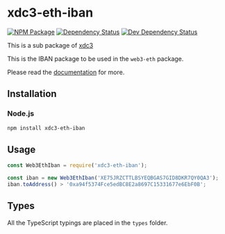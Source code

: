 # xdc3-eth-iban

[![NPM Package][npm-image]][npm-url] [![Dependency Status][deps-image]][deps-url] [![Dev Dependency Status][deps-dev-image]][deps-dev-url]

This is a sub package of [xdc3][repo]

This is the IBAN package to be used in the `web3-eth` package.

Please read the [documentation][docs] for more.

## Installation

### Node.js

```bash
npm install xdc3-eth-iban
```

## Usage

```js
const Web3EthIban = require('xdc3-eth-iban');

const iban = new Web3EthIban('XE75JRZCTTLBSYEQBGAS7GID8DKR7QY0QA3');
iban.toAddress() > '0xa94f5374Fce5edBC8E2a8697C15331677e6EbF0B';
```

[docs]: http://web3js.readthedocs.io/en/1.0/
[repo]: https://github.com/XinFinOrg/XDC3

## Types

All the TypeScript typings are placed in the `types` folder.

[docs]: http://web3js.readthedocs.io/en/1.0/
[repo]: https://github.com/XinFinOrg/XDC3
[npm-image]: https://img.shields.io/npm/v/web3-eth-iban.svg
[npm-url]: https://npmjs.org/package/web3-eth-iban
[deps-image]: https://david-dm.org/XinFinOrg/XDC3/1.x/status.svg?path=packages/web3-eth-iban
[deps-url]: https://david-dm.org/XinFinOrg/XDC3/1.x?path=packages/web3-eth-iban
[deps-dev-image]: https://david-dm.org/XinFinOrg/XDC3/1.x/dev-status.svg?path=packages/web3-eth-iban
[deps-dev-url]: https://david-dm.org/XinFinOrg/XDC3/1.x?type=dev&path=web3-eth-iban
